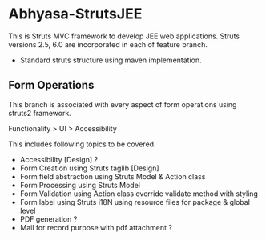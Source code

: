 # Abhyasa-StrutsJEE
This is Struts MVC framework to develop JEE web applications. Struts versions 2.5, 6.0 are incorporated in each of feature branch. 

* Standard struts structure using maven implementation.

## Form Operations
This branch is associated with every aspect of form operations using struts2 framework.

Functionality > UI > Accessibility

This includes following topics to be covered.
* Accessibility [Design] ?
* Form Creation using Struts taglib [Design]
* Form field abstraction using Struts Model & Action class
* Form Processing using Struts Model
* Form Validation using Action class override validate method with styling
* Form label using Struts i18N using resource files for package & global level
* PDF generation ?
* Mail for record purpose with pdf attachment ?